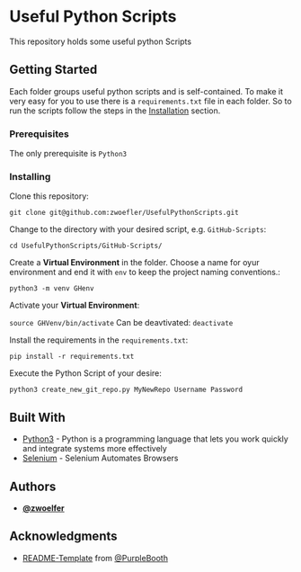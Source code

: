 # Useful Python Scripts

This repository holds some useful python Scripts

## Getting Started

Each folder groups useful python scripts and is self-contained. To make it very easy for you to use
there is a `requirements.txt` file in each folder. So to run the scripts follow the steps
in the [Installation](#installation) section.

### Prerequisites

The only prerequisite is `Python3`


### Installing

Clone this repository:

```git clone git@github.com:zwoefler/UsefulPythonScripts.git```

Change to the directory with your desired script, e.g. `GitHub-Scripts`:

```cd UsefulPythonScripts/GitHub-Scripts/```

Create a **Virtual Environment** in the folder.
Choose a name for oyur environment and end it with `env` to keep the project naming conventions.:

```python3 -m venv GHenv```

Activate your **Virtual Environment**:

```source GHVenv/bin/activate```
Can be deavtivated: `deactivate`

Install the requirements in the `requirements.txt`:

```pip install -r requirements.txt```

Execute the Python Script of your desire:

```python3 create_new_git_repo.py MyNewRepo Username Password```



## Built With

* [Python3](http://www.python.org) - Python is a programming language that lets you work quickly and integrate systems more effectively
* [Selenium](https://www.seleniumhq.org/) - Selenium Automates Browsers

## Authors

* **[@zwoelfer](https://github.com/zwoefler)**

## Acknowledgments

* [README-Template](https://gist.github.com/PurpleBooth/109311bb0361f32d87a2) from [@PurpleBooth](https://github.com/PurpleBooth/)
